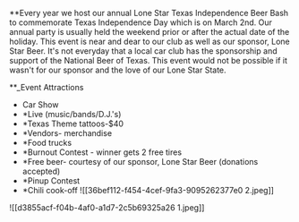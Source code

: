 **Every year we host our annual Lone Star Texas Independence Beer Bash to commemorate Texas Independence Day which is on March 2nd. Our annual party is usually held the weekend prior or after the actual date of the holiday. This event is near and dear to our club as well as our sponsor, Lone Star Beer. It's not everyday that a local car club has the sponsorship and support of the National Beer of Texas. This event would not be possible if it wasn't for our sponsor and the love of our Lone Star State.  

**_Event Attractions
- Car Show
- *Live (music/bands/D.J.'s)
- *Texas Theme tattoos-$40
- *Vendors- merchandise
- *Food trucks
- *Burnout Contest - winner gets 2 free tires
- *Free beer- courtesy of our sponsor, Lone Star Beer (donations accepted)
- *Pinup Contest
- *Chili cook-off
![[36bef112-f454-4cef-9fa3-9095262377e0 2.jpeg]]

![[d3855acf-f04b-4af0-a1d7-2c5b69325a26 1.jpeg]]
























